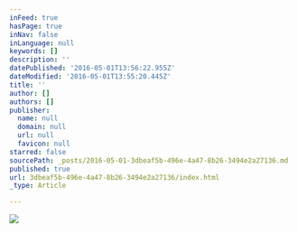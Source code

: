 ```yaml
---
inFeed: true
hasPage: true
inNav: false
inLanguage: null
keywords: []
description: ''
datePublished: '2016-05-01T13:56:22.955Z'
dateModified: '2016-05-01T13:55:20.445Z'
title: ''
author: []
authors: []
publisher:
  name: null
  domain: null
  url: null
  favicon: null
starred: false
sourcePath: _posts/2016-05-01-3dbeaf5b-496e-4a47-8b26-3494e2a27136.md
published: true
url: 3dbeaf5b-496e-4a47-8b26-3494e2a27136/index.html
_type: Article

---
```

![](https://the-grid-user-content.s3-us-west-2.amazonaws.com/e8d08242-1573-4da9-a672-71ea98fa5e4b.jpg)
